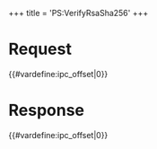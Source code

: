 +++
title = 'PS:VerifyRsaSha256'
+++

# Request

{{#vardefine:ipc_offset\|0}}

# Response

{{#vardefine:ipc_offset\|0}}